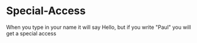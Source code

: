 # Special-Access
When you type in your name it will say Hello, but if you write "Paul" you will get a special access
